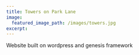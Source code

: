 ```yaml
---
title: Towers on Park Lane
image:
  featured_image_path: /images/towers.jpg
excerpt:
---
```



Website built on wordpress and genesis framework
